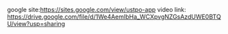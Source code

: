 google site:https://sites.google.com/view/ustpo-app
video link: https://drive.google.com/file/d/1We4AemIbHa_WCXpvgNZGsAzdUWE0BTQU/view?usp=sharing
